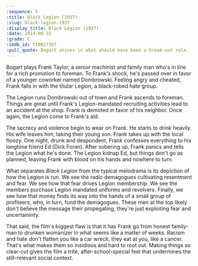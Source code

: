 ```yaml
---
:sequence: 5
:title: Black Legion (1937)
:slug: black-legion-1937
:display_title: Black Legion (1937)
:date: 2014-08-22
:grade: C
:imdb_id: tt0027367
:pull_quote: Bogart shines in what should have been a break-out role.
---
```


Bogart plays Frank Taylor, a senior machinist and family man who's in line for a rich promotion to foreman. To Frank's shock, he's passed over in favor of a younger coworker named Dombrowski. Feeling angry and cheated, Frank falls in with the titular Legion, a black-robed hate group.

The Legion runs Dombrowski out of town and Frank ascends to foreman. Things are great until Frank's Legion-mandated recruiting activities lead to an accident at the shop. Frank is demoted in favor of his neighbor. Once again, the Legion come to Frank's aid.

The secrecy and violence begin to wear on Frank. He starts to drink heavily. His wife leaves him, taking their young son. Frank takes up with the local floozy. One night, drunk and despondent, Frank confesses everything to his longtime friend Ed (Dick Foran). After sobering up, Frank panics and tells the Legion what he's done. The Legion kidnap Ed, but things don't go as planned, leaving Frank with blood on his hands and nowhere to turn.

What separates _Black Legion_ from the typical melodrama is its depiction of how the Legion is run. We see the radio demagogues cultivating resentment and fear. We see how that fear drives Legion membership. We see the members purchase Legion mandated uniforms and revolvers. Finally, we see how that money finds its way into the hands of a small group of profiteers, who, in turn, fund the demagogues. These men at the top likely don't believe the message their propegating, they're just exploiting fear and uncertaininty.

That said, the film's biggest flaw is that it has Frank go from honest family-man to drunken womanizer in what seems like a matter of weeks. Racism and hate don't flatten you like a car wreck, they eat at you, like a cancer. That's what makes them so insidious and hard to root out. Making things so clear-cut gives the film a trite, after-school-special feel that undermines the still-relevant social context. 
